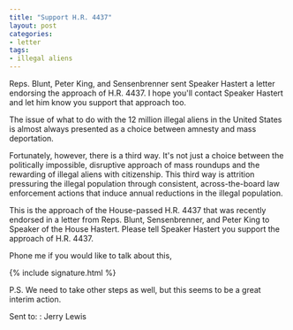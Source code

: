 ```yaml
---
title: "Support H.R. 4437"
layout: post
categories:
- letter
tags:
- illegal aliens
---
```


Reps. Blunt, Peter King, and Sensenbrenner sent Speaker Hastert a letter endorsing the approach of H.R. 4437. I hope you'll contact Speaker Hastert and let him know you support that approach too.

The issue of what to do with the 12 million illegal aliens in the United States is almost always presented as a choice between amnesty and mass deportation.

Fortunately, however, there is a third way. It's not just a choice between the politically impossible, disruptive approach of mass roundups and the rewarding of illegal aliens with citizenship. This third way is attrition  pressuring the illegal population through consistent, across-the-board law enforcement actions that induce annual reductions in the illegal population.

This is the approach of the House-passed H.R. 4437 that was recently endorsed in a letter from Reps. Blunt, Sensenbrenner, and Peter King to Speaker of the House Hastert. Please tell Speaker Hastert you support the approach of H.R. 4437.

Phone me if you would like to talk about this,

{% include signature.html %}

P.S. We need to take other steps as well, but this seems to be a great interim action.

Sent to:
: Jerry Lewis
